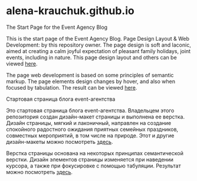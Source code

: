 # alena-krauchuk.github.io
The Start Page for the Event Agency Blog

This is the start page of the Event Agency Blog.
Page Design Layout & Web Development: by this repository owner.
The page design is soft and laconic, aimed at creating a calm joyful expectation of pleasant family holidays, joint events, including in nature.
This page design layout and others can be viewed <a href="https://www.behance.net/gallery/48741349/Study-Project-2-Home-Page-Design-Layout">here</a>.
<p>The page web development is based on some principles of semantic markup.
The page elements design changes by hover, and also when focused by tabulation.
The result can be viewed <a href="https://alena-krauchuk.github.io/">here</a>.</p>


<p>Стартовая страница блога event-агентства</p>

Это стартовая страница блога event-агентства. Владельцем этого репозитория создан дизайн-макет страницы и выполнена ее верстка. 
Дизайн страницы, мягкий и лаконичный, направлен на создание спокойного радостного ожидания приятных семейных праздников, совместных мероприятий, в том числе на природе. 
Этот и другие дизайн-макеты можно посмотреть <a href="https://www.behance.net/gallery/48741349/Study-Project-2-Home-Page-Design-Layout">здесь</a>.
<p>Верстка страницы основана на некоторых принципах семантической верстки. 
Дизайн элементов страницы изменяется при наведении курсора, а также при фокусировке с помощью табуляции. Результат можно посмотреть <a href="https://alena-krauchuk.github.io/">здесь</a>.</p>
